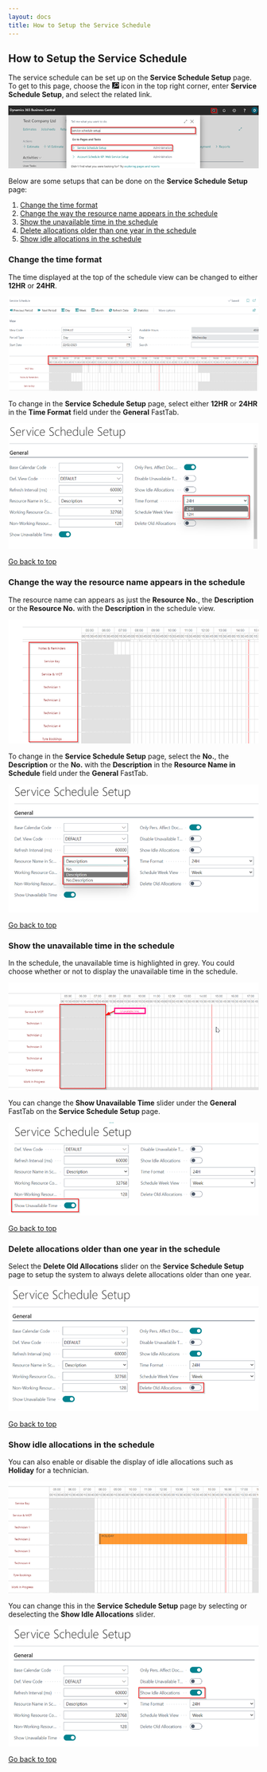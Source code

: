 ```yaml
---
layout: docs
title: How to Setup the Service Schedule
---
```


<a name="top"></a>

## How to Setup the Service Schedule
The service schedule can be set up on the **Service Schedule Setup** page. To get to this page, choose the ![](media/search_icon.png) icon in the top right corner, enter **Service Schedule Setup**, and select the related link.

   ![](media/garagehive-service-schedule-setup1.png)

Below are some setups that can be done on the **Service Schedule Setup** page:

1. [Change the time format](#change-the-time-format)
2. [Change the way the resource name appears in the schedule](#change-the-way-the-resource-name-appears-in-the-schedule)
3. [Show the unavailable time in the schedule](#show-the-unavailable-time-in-the-schedule)
4. [Delete allocations older than one year in the schedule](#delete-allocations-older-than-one-year-in-the-schedule)
5. [Show idle allocations in the schedule](#show-idle-allocations-in-the-schedule)

### Change the time format
The time displayed at the top of the schedule view can be changed to either **12HR** or **24HR**.

   ![](media/garagehive-service-schedule-setup2.png)

To change in the **Service Schedule Setup** page, select either **12HR** or **24HR** in the **Time Format** field under the **General** FastTab.

   ![](media/garagehive-service-schedule-setup3.png)

[Go back to top](#top)

### Change the way the resource name appears in the schedule
The resource name can appears as just the **Resource No.**, the **Description** or the **Resource No.** with the **Description** in the schedule view. 

   ![](media/garagehive-service-schedule-setup4.png)

To change in the **Service Schedule Setup** page, select the **No.**, the **Description** or the **No.** with the **Description** in the **Resource Name in Schedule** field under the **General** FastTab.

   ![](media/garagehive-service-schedule-setup5.png)

[Go back to top](#top)

### Show the unavailable time in the schedule
In the schedule, the unavailable time is highlighted in grey. You could choose whether or not to display the unavailable time in the schedule.

   ![](media/garagehive-service-schedule-setup6.png)

You can change the **Show Unavailable Time** slider under the **General** FastTab on the **Service Schedule Setup** page.

   ![](media/garagehive-service-schedule-setup7.png)

[Go back to top](#top)

### Delete allocations older than one year in the schedule
Select the **Delete Old Allocations** slider on the **Service Schedule Setup** page to setup the system to always delete allocations older than one year.

   ![](media/garagehive-service-schedule-setup8.png)


[Go back to top](#top)

### Show idle allocations in the schedule
You can also enable or disable the display of idle allocations such as **Holiday** for a technician.

   ![](media/garagehive-service-schedule-setup9.png)

You can change this in the **Service Schedule Setup** page by selecting or deselecting the **Show Idle Allocations** slider.

   ![](media/garagehive-service-schedule-setup10.png)



[Go back to top](#top)